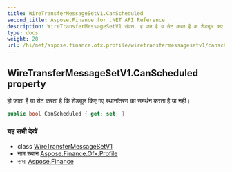 ```yaml
---
title: WireTransferMessageSetV1.CanScheduled
second_title: Aspose.Finance for .NET API Reference
description: WireTransferMessageSetV1 संपत्त. ह जत है य सेट करत है क शेड्यूल कए गए स्थनंतरण क समर्थन करत है य नहं
type: docs
weight: 20
url: /hi/net/aspose.finance.ofx.profile/wiretransfermessagesetv1/canscheduled/
---
```

## WireTransferMessageSetV1.CanScheduled property

हो जाता है या सेट करता है कि शेड्यूल किए गए स्थानांतरण का समर्थन करता है या नहीं।

```csharp
public bool CanScheduled { get; set; }
```

### यह सभी देखें

* class [WireTransferMessageSetV1](../)
* नाम स्थान [Aspose.Finance.Ofx.Profile](../../wiretransfermessagesetv1/)
* सभा [Aspose.Finance](../../../)


